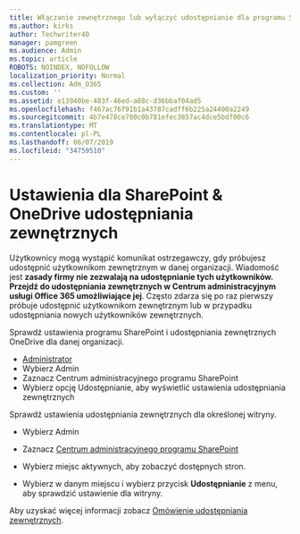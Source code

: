 ```yaml
---
title: Włączanie zewnętrznego lub wyłączyć udostępnianie dla programu SharePoint
ms.author: kirks
author: Techwriter40
manager: pamgreen
ms.audience: Admin
ms.topic: article
ROBOTS: NOINDEX, NOFOLLOW
localization_priority: Normal
ms.collection: Adm_O365
ms.custom: ''
ms.assetid: e13940be-483f-46ed-a88c-d36bbaf04ad5
ms.openlocfilehash: f467ac76f91b1a43787cadff6b225a24400a2249
ms.sourcegitcommit: 4b7e478ce700c0b781efec3857ac4dce5bdf00c6
ms.translationtype: MT
ms.contentlocale: pl-PL
ms.lasthandoff: 06/07/2019
ms.locfileid: "34759510"
---
```

# <a name="external-sharing-settings-for-sharepoint--onedrive"></a>Ustawienia dla SharePoint & OneDrive udostępniania zewnętrznych

Użytkownicy mogą wystąpić komunikat ostrzegawczy, gdy próbujesz udostępnić użytkownikom zewnętrznym w danej organizacji. Wiadomość jest **zasady firmy nie zezwalają na udostępnianie tych użytkowników. Przejdź do udostępniania zewnętrznych w Centrum administracyjnym usługi Office 365 umożliwiające jej**. Często zdarza się po raz pierwszy próbuje udostępnić użytkownikom zewnętrznym lub w przypadku udostępniania nowych użytkowników zewnętrznych.

Sprawdź ustawienia programu SharePoint i udostępniania zewnętrznych OneDrive dla danej organizacji.

- [Administrator](https://admin.microsoft.com/AdminPortal/Home#/homepage">https://admin.microsoft.com/)
- Wybierz Admin
- Zaznacz Centrum administracyjnego programu SharePoint
- Wybierz opcję Udostępnianie, aby wyświetlić ustawienia udostępniania zewnętrznych

Sprawdź ustawienia udostępniania zewnętrznych dla określonej witryny.

- Wybierz Admin

- Zaznacz [Centrum administracyjnego programu SharePoint](https://admin.microsoft.com/AdminPortal/Home#/homepage">https://admin.microsoft.com/)

- Wybierz miejsc aktywnych, aby zobaczyć dostępnych stron.
- Wybierz w danym miejscu i wybierz przycisk **Udostępnianie** z menu, aby sprawdzić ustawienie dla witryny.

Aby uzyskać więcej informacji zobacz [Omówienie udostępniania zewnętrznych](https://docs.microsoft.com/sharepoint/external-sharing-overview).